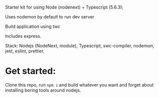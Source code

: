 Starter kit for using Node (nodenext) + Typescript (5.6.3);

Uses nodemon by default to run dev server

Build application using twc

Includes express.

Stack: Nodejs (NodeNext, module), Typescript, swc-compiler, nodemon, jest, eslint, prettier.

# Get started:

Clone this repo, run `npm i` and build whatever you want and forget about installing boring tools around nodejs.
